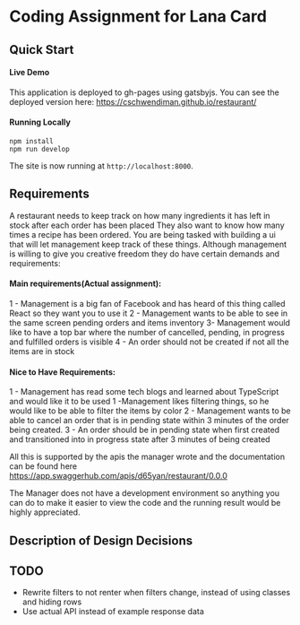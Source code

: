 # Coding Assignment for Lana Card

## Quick Start

#### Live Demo

This application is deployed to gh-pages using gatsbyjs. You can see the deployed version here: https://cschwendiman.github.io/restaurant/

#### Running Locally

```
npm install
npm run develop
```

The site is now running at `http://localhost:8000`.

## Requirements

A restaurant needs to keep track on how many ingredients it has left in stock after each order has been placed
They also want to know how many times a recipe has been ordered.
You are being tasked with building a ui that will let management keep track of these things.
Although management is willing to give you creative freedom they do have certain demands and requirements:

#### Main requirements(Actual assignment):

1 - Management is a big fan of Facebook and has heard of this thing called React so they want you to use it
2 - Management wants to be able to see in the same screen pending orders and items inventory
3- Management would like to have a top bar where the number of cancelled, pending, in progress and fulfilled orders is visible
4 - An order should not be created if not all the items are in stock

#### Nice to Have Requirements:

1 - Management has read some tech blogs and learned about TypeScript and would like it to be used
1 -Management likes filtering things, so he would like to be able to filter the items by color
2 - Management wants to be able to cancel an order that is in pending state within 3 minutes of the order being created.
3 - An order should be in pending state when first created and transitioned into in progress state after 3 minutes of being created

All this is supported by the apis the manager wrote and the documentation can be found here
https://app.swaggerhub.com/apis/d65yan/restaurant/0.0.0

The Manager does not have a development environment so anything you can do to make it easier to view the code and the running result would be highly appreciated.

## Description of Design Decisions

## TODO

- Rewrite filters to not renter when filters change, instead of using classes and hiding rows
- Use actual API instead of example response data